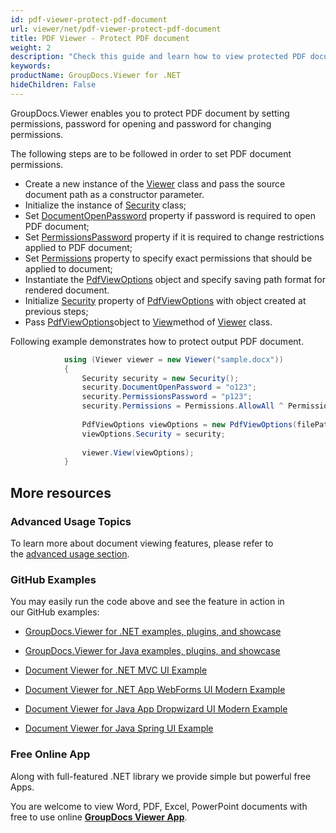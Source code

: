 ```yaml
---
id: pdf-viewer-protect-pdf-document
url: viewer/net/pdf-viewer-protect-pdf-document
title: PDF Viewer - Protect PDF document
weight: 2
description: "Check this guide and learn how to view protected PDF documents inside your .NET application using PDF Viewer by GroupDocs."
keywords: 
productName: GroupDocs.Viewer for .NET
hideChildren: False
---
```

GroupDocs.Viewer enables you to protect PDF document by setting permissions, password for opening and password for changing permissions.

The following steps are to be followed in order to set PDF document permissions.

*   Create a new instance of the [Viewer](https://apireference.groupdocs.com/net/viewer/groupdocs.viewer/viewer) class and pass the source document path as a constructor parameter.
*   Initialize the instance of [Security](https://apireference.groupdocs.com/net/viewer/groupdocs.viewer.options/security) class;
*   Set [DocumentOpenPassword](https://apireference.groupdocs.com/net/viewer/groupdocs.viewer.options/security/properties/documentopenpassword) property if password is required to open PDF document;
*   Set [PermissionsPassword](https://apireference.groupdocs.com/net/viewer/groupdocs.viewer.options/security/properties/permissionspassword) property if it is required to change restrictions applied to PDF document; 
*   Set [Permissions](https://apireference.groupdocs.com/net/viewer/groupdocs.viewer.options/permissions) property to specify exact permissions that should be applied to document;
*   Instantiate the [PdfViewOptions](https://apireference.groupdocs.com/net/viewer/groupdocs.viewer.options/pdfviewoptions) object and specify saving path format for rendered document.
*   Initialize [Security](https://apireference.groupdocs.com/net/viewer/groupdocs.viewer.options/pdfviewoptions/properties/security) property of [PdfViewOptions](https://apireference.groupdocs.com/net/viewer/groupdocs.viewer.options/pdfviewoptions) with object created at previous steps;
*   Pass [PdfViewOptions](https://apireference.groupdocs.com/net/viewer/groupdocs.viewer.options/pdfviewoptions)object to [View](https://apireference.groupdocs.com/net/viewer/groupdocs.viewer/viewer/methods/view)method of [Viewer](https://apireference.groupdocs.com/net/viewer/groupdocs.viewer/viewer) class.

Following example demonstrates how to protect output PDF document.

```csharp
 			using (Viewer viewer = new Viewer("sample.docx"))
            {
                Security security = new Security();
                security.DocumentOpenPassword = "o123";
                security.PermissionsPassword = "p123";
                security.Permissions = Permissions.AllowAll ^ Permissions.DenyPrinting;
                
                PdfViewOptions viewOptions = new PdfViewOptions(filePath);
                viewOptions.Security = security;
                                
                viewer.View(viewOptions);
            }
```

## More resources

### Advanced Usage Topics

To learn more about document viewing features, please refer to the [advanced usage section](Advanced%2Bfeatures.html).

### GitHub Examples

You may easily run the code above and see the feature in action in our GitHub examples:

*   [GroupDocs.Viewer for .NET examples, plugins, and showcase](https://github.com/groupdocs-viewer/GroupDocs.Viewer-for-.NET)
    
*   [GroupDocs.Viewer for Java examples, plugins, and showcase](https://github.com/groupdocs-viewer/GroupDocs.Viewer-for-Java)
    
*   [Document Viewer for .NET MVC UI Example](https://github.com/groupdocs-viewer/GroupDocs.Viewer-for-.NET-MVC) 
    
*   [Document Viewer for .NET App WebForms UI Modern Example](https://github.com/groupdocs-viewer/GroupDocs.Viewer-for-.NET-WebForms)
    
*   [Document Viewer for Java App Dropwizard UI Modern Example](https://github.com/groupdocs-viewer/GroupDocs.Viewer-for-Java-Dropwizard)
    
*   [Document Viewer for Java Spring UI Example](https://github.com/groupdocs-viewer/GroupDocs.Viewer-for-Java-Spring)
    

### Free Online App

Along with full-featured .NET library we provide simple but powerful free Apps.

You are welcome to view Word, PDF, Excel, PowerPoint documents with free to use online **[GroupDocs Viewer App](https://products.groupdocs.app/viewer)**.
